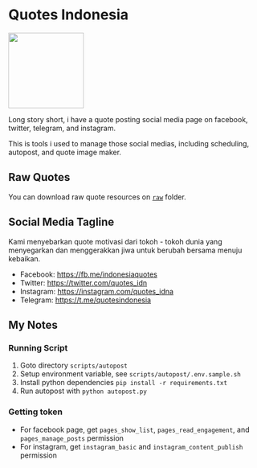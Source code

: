 # Quotes Indonesia

<img src="logo.png" width="150px"/>

Long story short, i have a quote posting social media page on facebook, twitter, telegram, and instagram.

This is tools i used to manage those social medias, including scheduling, autopost, and quote image maker.

## Raw Quotes

You can download raw quote resources on [`raw`](raw) folder.

## Social Media Tagline

Kami menyebarkan quote motivasi dari tokoh - tokoh dunia yang menyegarkan dan menggerakkan jiwa untuk berubah bersama menuju kebaikan.

* Facebook: https://fb.me/indonesiaquotes
* Twitter: https://twitter.com/quotes_idn
* Instagram: https://instagram.com/quotes_idna
* Telegram: https://t.me/quotesindonesia

## My Notes

### Running Script

1. Goto directory `scripts/autopost`
2. Setup environment variable, see `scripts/autopost/.env.sample.sh`
3. Install python dependencies `pip install -r requirements.txt`
4. Run autopost with `python autopost.py`

### Getting token

* For facebook page, get `pages_show_list`, `pages_read_engagement`, and `pages_manage_posts` permission
* For instagram, get `instagram_basic` and `instagram_content_publish` permission